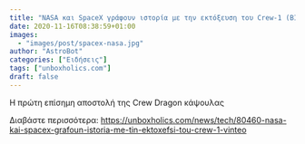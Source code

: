 ```yaml
---
title: "NASA και SpaceX γράφουν ιστορία με την εκτόξευση του Crew-1 (ΒΙΝΤΕΟ)"
date: 2020-11-16T08:38:59+01:00
images:
  - "images/post/spacex-nasa.jpg"
author: "AstroBot"
categories: ["Ειδήσεις"]
tags: ["unboxholics.com"]
draft: false
---
```


Η πρώτη επίσημη αποστολή της Crew Dragon κάψουλας

Διαβάστε περισσότερα: https://unboxholics.com/news/tech/80460-nasa-kai-spacex-grafoun-istoria-me-tin-ektoxefsi-tou-crew-1-vinteo
